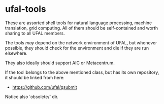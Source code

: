 # ufal-tools

These are assorted shell tools for natural language processing, machine
translation, grid computing.
All of them should be self-contained and worth sharing to all UFAL members.

The tools *may* depend on the network environment of UFAL, but whenever possible, they should check for the environment and die if they are run elsewhere.

They also ideally should support AIC or Metacentrum.

If the tool belongs to the above mentioned class, but has its own repository, it should be linked from here:

- https://github.com/ufal/qsubmit


Notice also 'obsolete/' dir.
